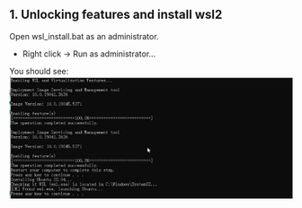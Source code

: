## 1. Unlocking features and install wsl2

Open wsl_install.bat as an administrator.

- Right click -> Run as administrator...

You should see: 
![Output from running the above commands successfully.](images/wsl_install.png)


